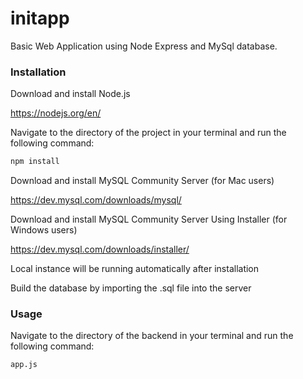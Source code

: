 # initapp

Basic Web Application using Node Express and MySql database.

### Installation

Download and install Node.js 

https://nodejs.org/en/

Navigate to the directory of the project in your terminal and run the following command:
```bash
npm install
```

Download and install MySQL Community Server (for Mac users)

https://dev.mysql.com/downloads/mysql/

Download and install MySQL Community Server Using Installer (for Windows users)

https://dev.mysql.com/downloads/installer/

Local instance will be running automatically after installation

Build the database by importing the .sql file into the server

### Usage

Navigate to the directory of the backend in your terminal and run the following command:
```node
app.js
```
